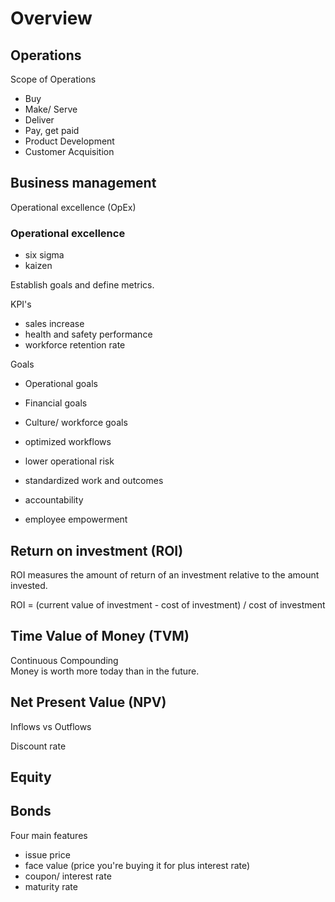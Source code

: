 # Overview

## Operations
Scope of Operations  
- Buy
- Make/ Serve
- Deliver
- Pay, get paid
- Product Development
- Customer Acquisition

## Business management
Operational excellence (OpEx)  

### Operational excellence
- six sigma
- kaizen

Establish goals and define metrics.  

KPI's
- sales increase
- health and safety performance
- workforce retention rate

Goals
- Operational goals
- Financial goals
- Culture/ workforce goals

- optimized workflows
- lower operational risk
- standardized work and outcomes
- accountability
- employee empowerment

## Return on investment (ROI)
ROI measures the amount of return of an investment relative to the amount invested.  

ROI = (current value of investment - cost of investment) / cost of investment  

## Time Value of Money (TVM)
Continuous Compounding  
Money is worth more today than in the future.  

## Net Present Value (NPV)
Inflows vs Outflows  

Discount rate  

## Equity

## Bonds
Four main features
- issue price
- face value (price you're buying it for plus interest rate)
- coupon/ interest rate
- maturity rate